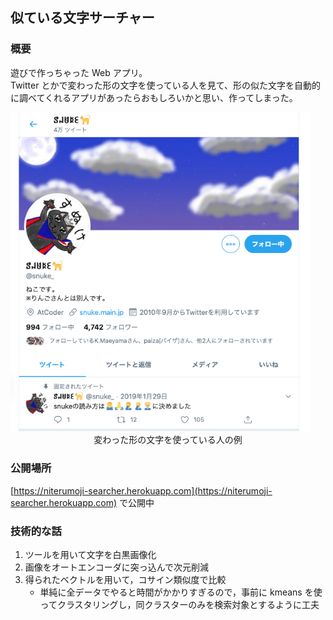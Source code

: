 ## 似ている文字サーチャー

### 概要

遊びで作っちゃった Web アプリ。  
Twitter とかで変わった形の文字を使っている人を見て、形の似た文字を自動的に調べてくれるアプリがあったらおもしろいかと思い、作ってしまった。

<img src="md_res/snuke.png" width="480px">
<center><caption>変わった形の文字を使っている人の例</caption></center>

### 公開場所
[https://niterumoji-searcher.herokuapp.com](https://niterumoji-searcher.herokuapp.com) で公開中

### 技術的な話

1. ツールを用いて文字を白黒画像化
2. 画像をオートエンコーダに突っ込んで次元削減
3. 得られたベクトルを用いて，コサイン類似度で比較
	- 単純に全データでやると時間がかかりすぎるので，事前に kmeans を使ってクラスタリングし，同クラスターのみを検索対象とするように工夫